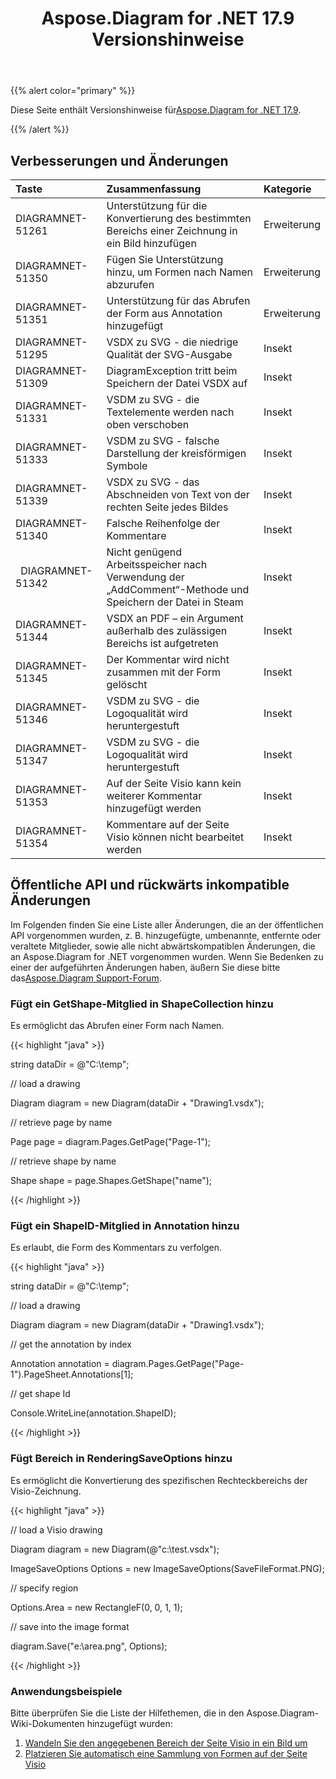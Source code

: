 ﻿---
title: Aspose.Diagram for .NET 17.9 Versionshinweise
type: docs
weight: 40
url: /de/net/aspose-diagram-for-net-17-9-release-notes/
---
{{% alert color="primary" %}} 

 Diese Seite enthält Versionshinweise für[Aspose.Diagram for .NET 17.9](https://www.nuget.org/packages/Aspose.Diagram/17.9.0).

{{% /alert %}} 
## **Verbesserungen und Änderungen**

|**Taste**|**Zusammenfassung**|**Kategorie**|
|:- |:- |:- |
|DIAGRAMNET-51261|Unterstützung für die Konvertierung des bestimmten Bereichs einer Zeichnung in ein Bild hinzufügen|Erweiterung|
|DIAGRAMNET-51350|Fügen Sie Unterstützung hinzu, um Formen nach Namen abzurufen|Erweiterung|
|DIAGRAMNET-51351|Unterstützung für das Abrufen der Form aus Annotation hinzugefügt|Erweiterung|
|DIAGRAMNET-51295|VSDX zu SVG - die niedrige Qualität der SVG-Ausgabe|Insekt|
|DIAGRAMNET-51309|DiagramException tritt beim Speichern der Datei VSDX auf|Insekt|
|DIAGRAMNET-51331|VSDM zu SVG - die Textelemente werden nach oben verschoben|Insekt|
|DIAGRAMNET-51333|VSDM zu SVG - falsche Darstellung der kreisförmigen Symbole|Insekt|
|DIAGRAMNET-51339|VSDX zu SVG - das Abschneiden von Text von der rechten Seite jedes Bildes|Insekt|
|DIAGRAMNET-51340|Falsche Reihenfolge der Kommentare|Insekt|
|` `DIAGRAMNET-51342|Nicht genügend Arbeitsspeicher nach Verwendung der „AddComment“-Methode und Speichern der Datei in Steam|Insekt|
|DIAGRAMNET-51344|VSDX an PDF – ein Argument außerhalb des zulässigen Bereichs ist aufgetreten|Insekt|
|DIAGRAMNET-51345|Der Kommentar wird nicht zusammen mit der Form gelöscht|Insekt|
|DIAGRAMNET-51346|VSDM zu SVG - die Logoqualität wird heruntergestuft|Insekt|
|DIAGRAMNET-51347|VSDM zu SVG - die Logoqualität wird heruntergestuft|Insekt|
|DIAGRAMNET-51353|Auf der Seite Visio kann kein weiterer Kommentar hinzugefügt werden|Insekt|
|DIAGRAMNET-51354|Kommentare auf der Seite Visio können nicht bearbeitet werden|Insekt|
## **Öffentliche API und rückwärts inkompatible Änderungen**
Im Folgenden finden Sie eine Liste aller Änderungen, die an der öffentlichen API vorgenommen wurden, z. B. hinzugefügte, umbenannte, entfernte oder veraltete Mitglieder, sowie alle nicht abwärtskompatiblen Änderungen, die an Aspose.Diagram for .NET vorgenommen wurden. Wenn Sie Bedenken zu einer der aufgeführten Änderungen haben, äußern Sie diese bitte das[Aspose.Diagram Support-Forum](https://forum.aspose.com/c/diagram/17).
### **Fügt ein GetShape-Mitglied in ShapeCollection hinzu**
Es ermöglicht das Abrufen einer Form nach Namen.

{{< highlight "java" >}}

 string dataDir = @"C:\temp\";

// load a drawing

Diagram diagram = new Diagram(dataDir + "Drawing1.vsdx");

// retrieve page by name

Page page = diagram.Pages.GetPage("Page-1");

// retrieve shape by name

Shape shape = page.Shapes.GetShape("name");

{{< /highlight >}}
### **Fügt ein ShapeID-Mitglied in Annotation hinzu**
Es erlaubt, die Form des Kommentars zu verfolgen.

{{< highlight "java" >}}

 string dataDir = @"C:\temp\";

// load a drawing

Diagram diagram = new Diagram(dataDir + "Drawing1.vsdx");

// get the annotation by index

Annotation annotation = diagram.Pages.GetPage("Page-1").PageSheet.Annotations[1];

// get shape Id

Console.WriteLine(annotation.ShapeID);

{{< /highlight >}}
### **Fügt Bereich in RenderingSaveOptions hinzu**
Es ermöglicht die Konvertierung des spezifischen Rechteckbereichs der Visio-Zeichnung.

{{< highlight "java" >}}

 // load a Visio drawing

Diagram diagram = new Diagram(@"c:\\test.vsdx");

ImageSaveOptions Options = new ImageSaveOptions(SaveFileFormat.PNG);

// specify region

Options.Area = new RectangleF(0, 0, 1, 1);

// save into the image format

diagram.Save("e:\\area.png", Options);

{{< /highlight >}}
### **Anwendungsbeispiele**
Bitte überprüfen Sie die Liste der Hilfethemen, die in den Aspose.Diagram-Wiki-Dokumenten hinzugefügt wurden:

1. [Wandeln Sie den angegebenen Bereich der Seite Visio in ein Bild um](https://docs.aspose.com/diagram/net/working-with-images/#convert-specified-area-of-the-visio-page-to-an-image)
1. [Platzieren Sie automatisch eine Sammlung von Formen auf der Seite Visio](/diagram/de/net/auto-space-a-collection-of-shapes-in-the-visio-page/)
